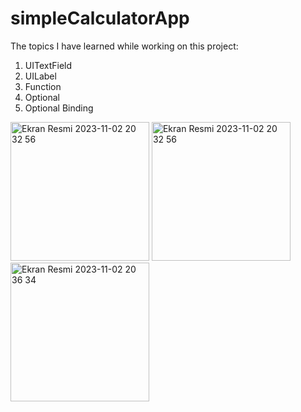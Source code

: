 # simpleCalculatorApp

The topics I have learned while working on this project:

1) UITextField
2) UILabel
3) Function
4) Optional
5) Optional Binding
 
<img width="222" alt="Ekran Resmi 2023-11-02 20 32 56" src="https://github.com/FurkanCAPKIN/BasicCalculatorApp/assets/92672616/0d074f60-7055-4c55-a251-c059d8593cdf">
<img width="222" alt="Ekran Resmi 2023-11-02 20 32 56" src="https://github.com/FurkanCAPKIN/BasicCalculatorApp/assets/92672616/24a1e066-8a33-42b4-955b-c754dad15938">
<img width="222" alt="Ekran Resmi 2023-11-02 20 36 34" src="https://github.com/FurkanCAPKIN/BasicCalculatorApp/assets/92672616/79dda635-18fb-4544-b34c-cf34c200c018">
